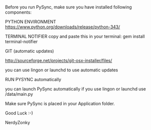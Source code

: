 Before you run PySync, make sure you have installed following components:

PYTHON ENVIRONMENT
https://www.python.org/downloads/release/python-343/


TERMINAL NOTIFIER
copy and paste this in your terminal:   gem install terminal-notifier


GIT (automatic updates)

http://sourceforge.net/projects/git-osx-installer/files/

you can use lingon or launchd to use automatic updates 


RUN PYSYNC automatically

you can launch PySync automatically if you use lingon or launchd
use /data/main.py


Make sure PySync is placed in your Application folder.


Good Luck :-)

NerdyZonky

